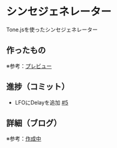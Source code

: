 # シンセジェネレーター

Tone.jsを使ったシンセジェネレーター

## 作ったもの

※参考：[プレビュー]()

## 進捗（コミット）

- LFOにDelayを追加  [#5](https://github.com/ryo-i/synth-generator/issues/5)

## 詳細（ブログ）

※参考：[作成中]()